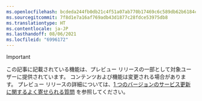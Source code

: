 ```yaml
---
ms.openlocfilehash: bcdeda244fb0db21c4f51a07ab770b17469c6c589db62b6184c78245c4ba2ca5
ms.sourcegitcommit: 7f8d1e7a16af769adb43d1877c28fdce53975db8
ms.translationtype: HT
ms.contentlocale: ja-JP
ms.lasthandoff: 08/06/2021
ms.locfileid: "6996172"
---
```

> [!IMPORTANT]
> この記事に記載されている機能は、プレビュー リリースの一部として対象ユーザーに提供されています。 コンテンツおよび機能は変更される場合があります。 プレビュー リリースの詳細については、[1 つのバージョンのサービス更新に関するよく寄せられる質問](/dynamics365/unified-operations/fin-and-ops/get-started/one-version) を参照してください。
